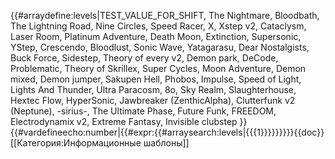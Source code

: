 {{#arraydefine:levels|TEST_VALUE_FOR_SHIFT,
The Nightmare,
Bloodbath,
The Lightning Road,
Nine Circles,
Speed Racer,
X,
Xstep v2,
Cataclysm,
Laser Room,
Platinum Adventure,
Death Moon,
Extinction,
Supersonic,
YStep,
Crescendo,
Bloodlust,
Sonic Wave,
Yatagarasu,
Dear Nostalgists,
Buck Force,
Sidestep,
Theory of every v2,
Demon park,
DeCode,
Problematic,
Theory of Skrillex,
Super Cycles,
Moon Adventure,
Demon mixed,
Demon jumper,
Sakupen Hell,
Phobos,
Impulse,
Speed of Light,
Lights And Thunder,
Ultra Paracosm,
8o,
Sky Realm,
Slaughterhouse,
Hextec Flow,
HyperSonic,
Jawbreaker (ZenthicAlpha),
Clutterfunk v2 (Neptune),
-sirius-,
The Ultimate Phase,
Future Funk,
FREEDOM,
Electrodynamix v2,
Extreme Fantasy,
Invisible clubstep
}}{{#vardefineecho:number|{{#expr:{{#arraysearch:levels|{{{1}}}}}}}}}<noinclude>{{doc}}[[Категория:Информационные шаблоны]]</noinclude>
